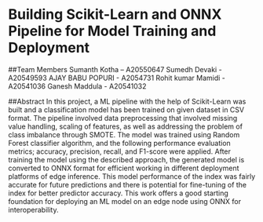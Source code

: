 # Building Scikit-Learn and ONNX Pipeline for Model Training and Deployment

##Team Members
Sumanth Kotha – A20550647
Sumedh Devaki - A20549593
AJAY BABU POPURI - A2054731
Rohit kumar Mamidi - A20541036
Ganesh Maddula - A20541032

##Abstract
In this project, a ML pipeline with the help of Scikit-Learn was built and a classification model has been trained on given dataset in CSV format. The pipeline involved data preprocessing that involved missing value handling, scaling of features, as well as addressing the problem of class imbalance through SMOTE. The model was trained using Random Forest classifier algorithm, and the following performance evaluation metrics; accuracy, precision, recall, and F1-score were applied. After training the model using the described approach, the generated model is converted to ONNX format for efficient working in different deployment platforms of edge inference. This model performance of the index was fairly accurate for future predictions and there is potential for fine-tuning of the index for better predictor accuracy. This work offers a good starting foundation for deploying an ML model on an edge node using ONNX for interoperability.
